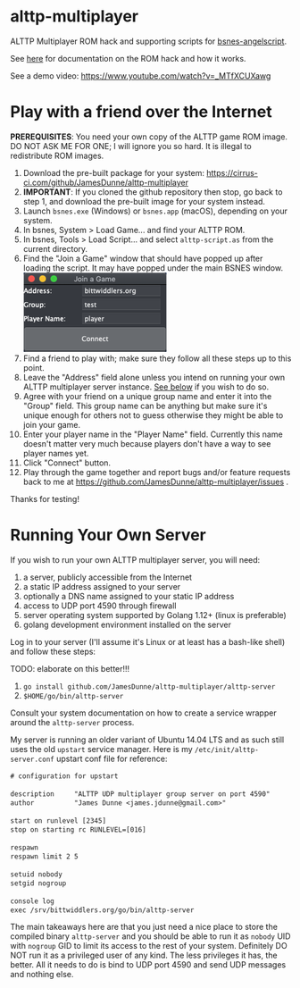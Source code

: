 # alttp-multiplayer
ALTTP Multiplayer ROM hack and supporting scripts for [bsnes-angelscript](//github.com/JamesDunne/bsnes-angelscript).

See [here](romhack/README.md) for documentation on the ROM hack and how it works.

See a demo video: https://www.youtube.com/watch?v=_MTfXCUXawg

# Play with a friend over the Internet

**PREREQUISITES**: You need your own copy of the ALTTP game ROM image. DO NOT ASK ME FOR ONE; I will ignore you so hard. It is illegal to redistribute ROM images.

1. Download the pre-built package for your system: https://cirrus-ci.com/github/JamesDunne/alttp-multiplayer
1. **IMPORTANT**: If you cloned the github repository then stop, go back to step 1, and download the pre-built image for your system instead.
1. Launch `bsnes.exe` (Windows) or `bsnes.app` (macOS), depending on your system.
1. In bsnes, System > Load Game... and find your ALTTP ROM.
1. In bsnes, Tools > Load Script... and select `alttp-script.as` from the current directory.
1. Find the "Join a Game" window that should have popped up after loading the script. It may have popped under the main BSNES window. ![Join a Game](join-a-game.png)
1. Find a friend to play with; make sure they follow all these steps up to this point.
1. Leave the "Address" field alone unless you intend on running your own ALTTP multiplayer server instance. [See below](#running-your-own-server) if you wish to do so.
1. Agree with your friend on a unique group name and enter it into the "Group" field. This group name can be anything but make sure it's unique enough for others not to guess otherwise they might be able to join your game.
1. Enter your player name in the "Player Name" field. Currently this name doesn't matter very much because players don't have a way to see player names yet.
1. Click "Connect" button.
1. Play through the game together and report bugs and/or feature requests back to me at https://github.com/JamesDunne/alttp-multiplayer/issues .

Thanks for testing!

# Running Your Own Server

If you wish to run your own ALTTP multiplayer server, you will need:

1. a server, publicly accessible from the Internet
1. a static IP address assigned to your server
1. optionally a DNS name assigned to your static IP address
1. access to UDP port 4590 through firewall
1. server operating system supported by Golang 1.12+ (linux is preferable)
1. golang development environment installed on the server

Log in to your server (I'll assume it's Linux or at least has a bash-like shell) and follow these steps:

TODO: elaborate on this better!!!
1. `go install github.com/JamesDunne/alttp-multiplayer/alttp-server`
1. `$HOME/go/bin/alttp-server`

Consult your system documentation on how to create a service wrapper around the `alttp-server` process.

My server is running an older variant of Ubuntu 14.04 LTS and as such still uses the old `upstart` service manager. Here is my `/etc/init/alttp-server.conf` upstart conf file for reference:

```
# configuration for upstart

description     "ALTTP UDP multiplayer group server on port 4590"
author          "James Dunne <james.jdunne@gmail.com>"

start on runlevel [2345]
stop on starting rc RUNLEVEL=[016]

respawn
respawn limit 2 5

setuid nobody
setgid nogroup

console log
exec /srv/bittwiddlers.org/go/bin/alttp-server
```

The main takeaways here are that you just need a nice place to store the compiled binary `alttp-server` and you should be able to run it as `nobody` UID with `nogroup` GID to limit its access to the rest of your system. Definitely DO NOT run it as a privileged user of any kind. The less privileges it has, the better. All it needs to do is bind to UDP port 4590 and send UDP messages and nothing else.
